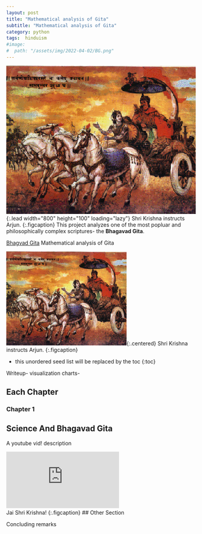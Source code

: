 ```yaml
---
layout: post
title: "Mathematical analysis of Gita"
subtitle: "Mathematical analysis of Gita"
category: python
tags:  hinduism
#image:
#  path: "/assets/img/2022-04-02/BG.png"
---
```


![Full-width image](/assets/img/2022-04-02/BG.png){:.lead width="800" height="100" loading="lazy"}
Shri Krishna instructs Arjun.
{:.figcaption}
This project analyzes one of the most popluar and philosophically complex scriptures- the **Bhagavad Gita**.


<!--more-->
[Bhagvad Gita](https://github.com/LomasPersad/Gita_Ganitashaastram.io) Mathematical analysis of Gita


![Full-width image](/assets/img/2022-04-02/BG.gif){:.centered}
Shri Krishna instructs Arjun.
{:.figcaption}

* this unordered seed list will be replaced by the toc
{:toc}

Writeup- visualization
 charts-


## Each Chapter

### Chapter 1

## Science And Bhagavad Gita

A youtube vid! description

<div class="iframe-container">
    <iframe src="https://youtube/embed/8AipRTLR7Ko" frameborder="0" allow="accelerometer; autoplay; clipboard-write; encrypted-media; gyroscope; picture-in-picture" allowfullscreen></iframe>
</div>
Jai Shri Krishna!
{:.figcaption}
## Other Section





Concluding remarks

